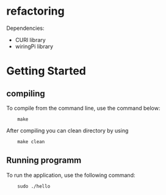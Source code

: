 # refactoring
Dependencies:
- CURl library
- wiringPi library
# Getting Started
## compiling 
To compile from the command line, use the command below:
```
    make
```
After compiling you can clean directory by using
```
    make clean
```
##  Running programm
To run the application, use the following command:
```
    sudo ./hello
```
